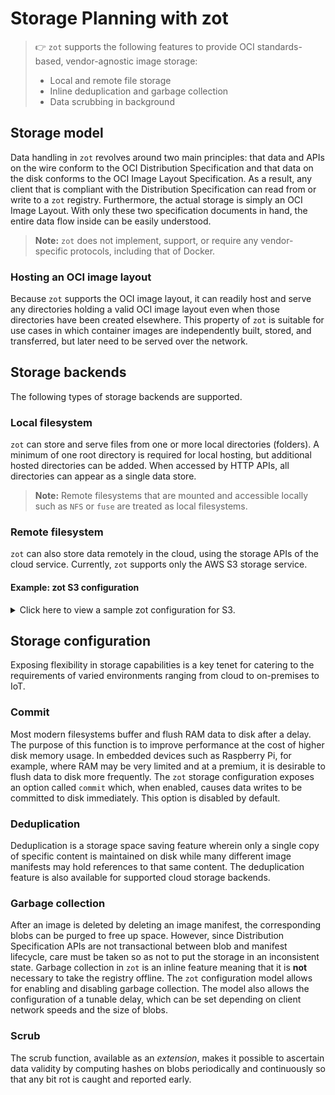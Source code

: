 # Storage Planning with zot

> :point_right: `zot` supports the following features to provide OCI standards-based, vendor-agnostic image storage:
>
> -   Local and remote file storage
> -   Inline deduplication and garbage collection
> -   Data scrubbing in background


## Storage model

Data handling in `zot` revolves around two main principles: that data and APIs on the wire conform to the OCI Distribution Specification and that data on the disk conforms to the OCI Image Layout Specification. As a result, any client that is compliant with the Distribution Specification can read from or write to a `zot` registry. Furthermore, the actual storage is simply an OCI Image Layout. With only these two specification documents in hand, the entire data flow inside can be easily understood.

> **Note:**
> `zot` does not implement, support, or require any vendor-specific protocols, including that of Docker.

### Hosting an OCI image layout

Because `zot` supports the OCI image layout, it can readily host and serve any directories holding a valid OCI image layout even when those directories have been created elsewhere. This property of `zot` is suitable for use cases in which container images are independently built, stored, and transferred, but later need to be served over the network.

## Storage backends

The following types of storage backends are supported.

### Local filesystem

`zot` can store and serve files from one or more local directories (folders). A minimum of one root directory is required for local hosting, but additional hosted directories can be added. When accessed by HTTP APIs, all directories can appear as a single data store.

> **Note:**
> Remote filesystems that are mounted and accessible locally such as `NFS` or `fuse` are treated as local filesystems.


### Remote filesystem

`zot` can also store data remotely in the cloud, using the storage APIs of the cloud service. Currently, `zot` supports only the AWS S3 storage service.

#### Example: zot S3 configuration

<details>
  <summary markdown="span">Click here to view a sample zot configuration for S3.</summary>

```json

{
    "distSpecVersion": "1.0.1-dev",
    "storage": {
        "rootDirectory": "/tmp/zot",
        "dedupe": true,
        "storageDriver": {
            "name": "s3",
            "rootdirectory": "/zot",
            "region": "us-east-2",
            "bucket": "zot-storage",
            "secure": true,
            "skipverify": false
        },
        "cacheDriver": {
            "name": "dynamodb",
            "endpoint": "http://localhost:4566",
            "region": "us-east-2",
            "tableName": "MainTable"
        },
    },
    "http": {
        "address": "127.0.0.1",
        "port": "8080"
    },
    "log": {
        "level": "debug"
    }
}

```
</details>


## Storage configuration

Exposing flexibility in storage capabilities is a key tenet for catering to the requirements of varied environments ranging from cloud to on-premises to IoT.

### Commit

Most modern filesystems buffer and flush RAM data to disk after a delay. The purpose of this function is to improve performance at the cost of higher disk memory usage. In embedded devices such as Raspberry Pi, for example, where RAM may be very limited and at a premium, it is desirable to flush data to disk more frequently. The `zot` storage configuration exposes an option called `commit` which, when enabled, causes data
writes to be committed to disk immediately. This option is disabled by default.

### Deduplication

Deduplication is a storage space saving feature wherein only a single copy of specific content is maintained on disk while many different image manifests may hold references to that same content. The deduplication feature is also available for supported cloud storage backends.

### Garbage collection

After an image is deleted by deleting an image manifest, the corresponding blobs can be purged to free up space. However, since Distribution Specification APIs are not transactional between blob and manifest lifecycle, care must be taken so as not to put the storage in an inconsistent state. Garbage collection in `zot` is an inline feature meaning that it is **not** necessary to take the registry offline. The `zot` configuration model allows for enabling and disabling garbage collection. The model also allows the configuration of a tunable delay, which can be set depending on client network speeds and the size of blobs.

### Scrub

The scrub function, available as an *extension*, makes it possible to ascertain data validity by computing hashes on blobs periodically and continuously so that any bit rot is caught and reported early.
